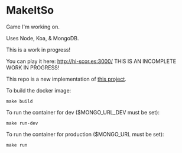 MakeItSo
========

Game I'm working on.

Uses Node, Koa, &amp; MongoDB.

This is a work in progress!

You can play it here: http://hi-scor.es:3000/ THIS IS AN INCOMPLETE WORK IN PROGRESS!

This repo is a new implementation of [this project](https://github.com/trflagg/MiS).

To build the docker image:

    make build

To run the container for dev ($MONGO_URL_DEV must be set):

    make run-dev

To run the container for production ($MONGO_URL must be set):

    make run
